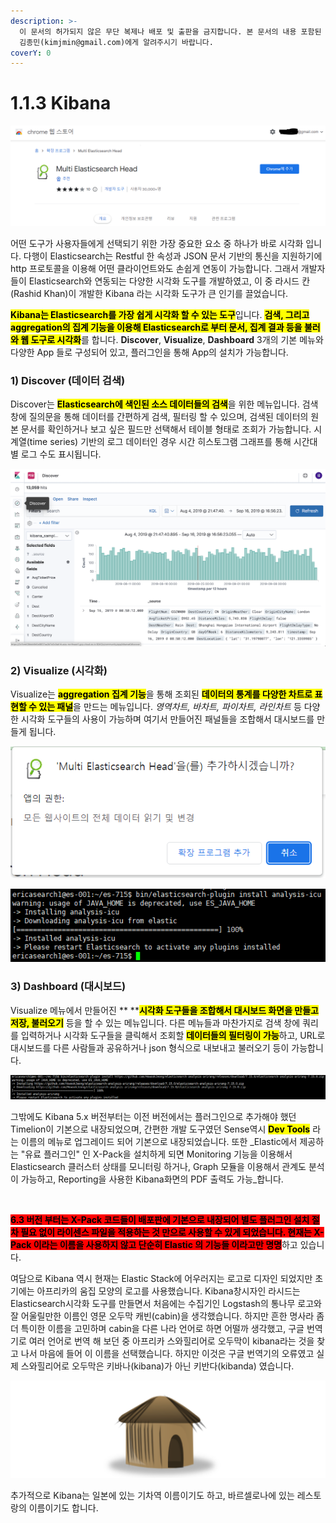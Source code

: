 ```yaml
---
description: >-
  이 문서의 허가되지 않은 무단 복제나 배포 및 출판을 금지합니다. 본 문서의 내용 포함된 자료를 인용하고자 하는 경우 출처를 명시하고
  김종민(kimjmin@gmail.com)에게 알려주시기 바랍니다.
coverY: 0
---
```


# 1.1.3 Kibana

![](<../../.gitbook/assets/image (4).png>)

어떤 도구가 사용자들에게 선택되기 위한 가장 중요한 요소 중 하나가 바로 시각화 입니다. 다행이 Elasticsearch는 Restful 한 속성과 JSON 문서 기반의 통신을 지원하기에 http 프로토콜을 이용해 어떤 클라이언트와도 손쉽게 연동이 가능합니다. 그래서 개발자들이 Elasticsearch와 연동되는 다양한 시각화 도구를 개발하였고, 이 중 라시드 칸(Rashid Khan)이 개발한 Kibana 라는 시각화 도구가 큰 인기를 끌었습니다.

<mark style="background-color:yellow;">**Kibana는 Elasticsearch를 가장 쉽게 시각화 할 수 있는 도구**</mark>입니다. <mark style="background-color:yellow;">**검색, 그리고 aggregation의 집계 기능을 이용해 Elasticsearch로 부터 문서, 집계 결과 등을 불러와 웹 도구로 시각화**</mark>를 합니다. **Discover**, **Visualize**, **Dashboard** 3개의 기본 메뉴와 다양한 App 들로 구성되어 있고, 플러그인을 통해 App의 설치가 가능합니다.

### 1) Discover (데이터 검색)

Discover는 <mark style="background-color:yellow;">**Elasticsearch에 색인된 소스 데이터들의 검색**</mark>을 위한 메뉴입니다. 검색 창에 질의문을 통해 데이터를 간편하게 검색, 필터링 할 수 있으며, 검색된 데이터의 원본 문서를 확인하거나 보고 싶은 필드만 선택해서 테이블 형태로 조회가 가능합니다. 시계열(time series) 기반의 로그 데이터인 경우 시간 히스토그램 그래프를 통해 시간대별 로그 수도 표시됩니다.

![](<../../.gitbook/assets/image (5) (1).png>)

### 2) Visualize (시각화)

Visualize는 <mark style="background-color:yellow;">**aggregation 집계 기능**</mark>을 통해 조회된 <mark style="background-color:yellow;">**데이터의 통계를 다양한 차트로 표현할 수 있는 패널**</mark>을 만드는 메뉴입니다. _영역차트, 바차트, 파이차트, 라인차트_ 등 다양한 시각화 도구들의 사용이 가능하며 여기서 만들어진 패널들을 조합해서 대시보드를 만들게 됩니다.

![](<../../.gitbook/assets/image (6).png>)

![](<../../.gitbook/assets/image (7).png>)

### 3) Dashboard (대시보드)

Visualize 메뉴에서 만들어진 ** **<mark style="background-color:yellow;">**시각화 도구들을 조합해서 대시보드 화면을 만들고 저장, 불러오기**</mark> 등을 할 수 있는 메뉴입니다. 다른 메뉴들과 마찬가지로 검색 창에 쿼리를 입력하거나 시각화 도구들을 클릭해서 조회할 <mark style="background-color:yellow;">**데이터들의 필터링이 가능**</mark>하고, URL로 대시보드를 다른 사람들과 공유하거나 json 형식으로 내보내고 불러오기 등이 가능합니다.

![Kibana 대시보드 화면](<../../.gitbook/assets/image (8).png>)

그밖에도 Kibana 5.x 버전부터는 이전 버전에서는 플러그인으로 추가해야 했던 Timelion이 기본으로 내장되었으며, 간편한 개발 도구였던 Sense역시 <mark style="background-color:yellow;">**Dev Tools**</mark> 라는 이름의 메뉴로 업그레이드 되어 기본으로 내장되었습니다. 또한 _Elastic에서 제공하는 "유료 플러그인" 인 X-Pack을 설치하게 되면 Monitoring 기능을 이용해서 Elasticsearch 클러스터 상태를 모니터링 하거나, Graph 모듈을 이용해서 관계도 분석이 가능하고, Reporting을 사용한 Kibana화면의 PDF 출력도 가능_합니다.

<figure><img src="https://mblogthumb-phinf.pstatic.net/MjAxOTAzMzBfMjgy/MDAxNTUzOTEyODczMTI3.SmaSaIMdOq7MVIXLZzRM4Ql329r_v9XmYy9Q-Wj1p0kg.J_5cSi_ea93z0d8AsOPdQ8QpC9Ga9LO-omZ_xs-uivwg.PNG.hihello0426/%EC%8A%A4%ED%81%AC%EB%A6%B0%EC%83%B7_2019-03-30_%EC%98%A4%EC%A0%84_11.27.39.png?type=w800" alt=""><figcaption></figcaption></figure>



<mark style="background-color:red;">**6.3 버전 부터는 X-Pack 코드들이 배포판에 기본으로 내장되어 별도 플러그인 설치 절차 필요 없이 라이센스 파일을 적용하는 것 만으로 사용할 수 있게 되었습니다. 현재는 X-Pack 이라는 이름을 사용하지 않고 단순히 Elastic 의 기능들 이라고만 명명**</mark>하고 있습니다.



여담으로 Kibana 역시 현재는 Elastic Stack에 어우러지는 로고로 디자인 되었지만 초기에는 아프리카의 움집 모양의 로고를 사용했습니다. Kibana창시자인 라시드는 Elasticsearch시각화 도구를 만들면서 처음에는 수집기인 Logstash의 통나무 로고와 잘 어울릴만한 이름인 영문 오두막 캐빈(cabin)을 생각했습니다. 하지만 흔한 명사라 좀 더 특이한 이름을 고민하며 cabin을 다른 나라 언어로 하면 어떨까 생각했고, 구글 번역기로 여러 언어로 번역 해 보던 중 아프리카 스와힐리어로 오두막이 kibana라는 것을 찾고 나서 마음에 들어 이 이름을 선택했습니다. 하지만 이것은 구글 번역기의 오류였고 실제 스와힐리어로 오두막은 키바나(kibana)가 아닌 키반다(kibanda) 였습니다.

![Kibana 의 초기 버전 로고](<../../.gitbook/assets/image (9) (1).png>)

추가적으로 Kibana는 일본에 있는 기차역 이름이기도 하고, 바르셀로나에 있는 레스토랑의 이름이기도 합니다.

